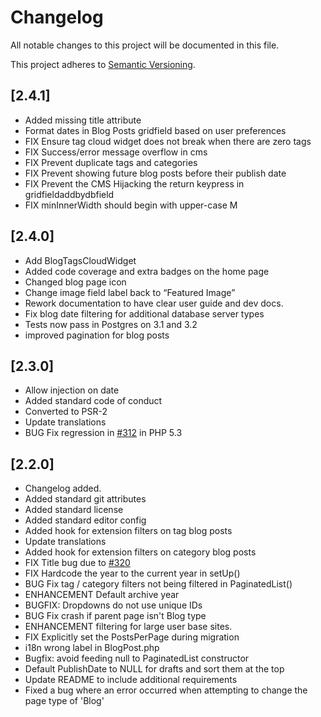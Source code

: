 # Changelog

All notable changes to this project will be documented in this file.

This project adheres to [Semantic Versioning](http://semver.org/).

## [2.4.1]

* Added missing title attribute
* Format dates in Blog Posts gridfield based on user preferences
* FIX Ensure tag cloud widget does not break when there are zero tags
* FIX Success/error message overflow in cms
* FIX Prevent duplicate tags and categories
* FIX Prevent showing future blog posts before their publish date
* FIX Prevent the CMS Hijacking the return keypress in gridfieldaddbydbfield
* FIX minInnerWidth should begin with upper-case M

## [2.4.0]

* Add BlogTagsCloudWidget
* Added code coverage and extra badges on the home page
* Changed blog page icon
* Change image field label back to “Featured Image”
* Rework documentation to have clear user guide and dev docs.
* Fix blog date filtering for additional database server types
* Tests now pass in Postgres on 3.1 and 3.2
* improved pagination for blog posts

## [2.3.0]

* Allow injection on date
* Added standard code of conduct
* Converted to PSR-2
* Update translations
* BUG Fix regression in [#312](https://github.com/silverstripe/silverstripe-blog/pull/312) in PHP 5.3

## [2.2.0]

* Changelog added.
* Added standard git attributes
* Added standard license
* Added standard editor config
* Added hook for extension filters on tag blog posts
* Update translations
* Added hook for extension filters on category blog posts
* FIX Title bug due to [#320](https://github.com/silverstripe/silverstripe-blog/pull/320)
* FIX Hardcode the year to the current year in setUp()
* BUG Fix tag / category filters not being filtered in PaginatedList()
* ENHANCEMENT Default archive year
* BUGFIX: Dropdowns do not use unique IDs
* BUG Fix crash if parent page isn't Blog type
* ENHANCEMENT filtering for large user base sites.
* FIX Explicitly set the PostsPerPage during migration
* i18n wrong label in BlogPost.php
* Bugfix: avoid feeding null to PaginatedList constructor
* Default PublishDate to NULL for drafts and sort them at the top
* Update README to include additional requirements
* Fixed a bug where an error occurred when attempting to change the page type of 'Blog'
